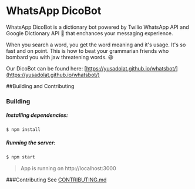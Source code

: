 # WhatsApp DicoBot

WhatsApp DicoBot is a dictionary bot powered by Twilio WhatsApp API and Google Dictionary API 🤖 that enchances your messaging experience.

When you search a word, you get the word meaning and it's usage. It's so fast and on point. This is how to beat your grammarian friends who bombard you with jaw threatening words. :laughing:

Our DicoBot can be found here: [https://yusadolat.github.io/whatsbot/](https://yusadolat.github.io/whatsbot/)

##Building and Contributing

### Building 
##### Installing dependencies:
```sh
$ npm install
```

##### Running the server:
```sh
$ npm start
```

> App is running on http://localhost:3000

###Contributing
See [CONTRIBUTING.md](https://github.com/Yusadolat/DicoBot/blob/master/CONTRIBUTING.md)
